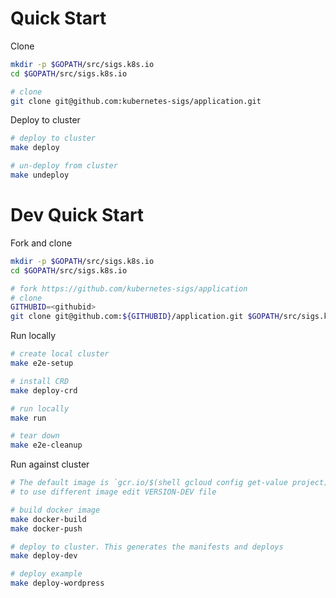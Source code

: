 # Quick Start
Clone
```bash
mkdir -p $GOPATH/src/sigs.k8s.io
cd $GOPATH/src/sigs.k8s.io

# clone
git clone git@github.com:kubernetes-sigs/application.git
```

Deploy to cluster
```bash
# deploy to cluster
make deploy

# un-deploy from cluster
make undeploy
```

# Dev Quick Start

Fork and clone
```bash
mkdir -p $GOPATH/src/sigs.k8s.io
cd $GOPATH/src/sigs.k8s.io

# fork https://github.com/kubernetes-sigs/application
# clone
GITHUBID=<githubid>
git clone git@github.com:${GITHUBID}/application.git $GOPATH/src/sigs.k8s.io/application
```

Run locally
```bash
# create local cluster
make e2e-setup

# install CRD
make deploy-crd

# run locally
make run

# tear down
make e2e-cleanup
```

Run against cluster
```bash
# The default image is `gcr.io/$(shell gcloud config get-value project)/kube-app-manager`
# to use different image edit VERSION-DEV file

# build docker image
make docker-build
make docker-push

# deploy to cluster. This generates the manifests and deploys
make deploy-dev

# deploy example
make deploy-wordpress
```
